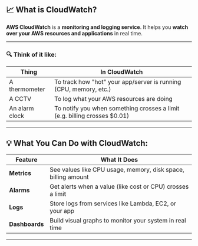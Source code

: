 ## 📈 What is CloudWatch?

**AWS CloudWatch** is a **monitoring and logging service**.
It helps you **watch over your AWS resources and applications** in real time.

---

### 🔍 Think of it like:

| Thing          | In CloudWatch                                                              |
| -------------- | -------------------------------------------------------------------------- |
| A thermometer  | To track how "hot" your app/server is running (CPU, memory, etc.)          |
| A CCTV         | To log what your AWS resources are doing                                   |
| An alarm clock | To notify you when something crosses a limit (e.g. billing crosses \$0.01) |

---

## 💡 What You Can Do with CloudWatch:

| Feature        | What It Does                                                  |
| -------------- | ------------------------------------------------------------- |
| **Metrics**    | See values like CPU usage, memory, disk space, billing amount |
| **Alarms**     | Get alerts when a value (like cost or CPU) crosses a limit    |
| **Logs**       | Store logs from services like Lambda, EC2, or your app        |
| **Dashboards** | Build visual graphs to monitor your system in real time       |

---
